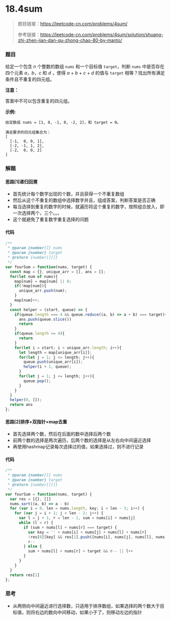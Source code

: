 # 18.4sum

> 题目链接：https://leetcode-cn.com/problems/4sum/
>
> 参考链接：https://leetcode-cn.com/problems/4sum/solution/shuang-zhi-zhen-jian-dan-qu-zhong-chao-80-by-manto/

### 题目

给定一个包含 *n* 个整数的数组 `nums` 和一个目标值 `target`，判断 `nums` 中是否存在四个元素 *a*，*b*，*c* 和 *d* ，使得 *a* + *b* + *c* + *d* 的值与 `target` 相等？找出所有满足条件且不重复的四元组。

**注意：**

答案中不可以包含重复的四元组。

**示例:**

```
给定数组 nums = [1, 0, -1, 0, -2, 2]，和 target = 0。

满足要求的四元组集合为：
[
  [-1,  0, 0, 1],
  [-2, -1, 1, 2],
  [-2,  0, 0, 2]
]
```



### 解题

#### 思路[1]递归回溯

* 首先统计每个数字出现的个数，并且获得一个不重复数组
* 然后从这个不重复的数组中选择数字并且，组成答案，判断答案是否正确
* 每当选择到重复的数字的时候，就遍历将这个重复的数字，按照组合放入，即一次选择两个，三个。。。
* 这个就避免了重复数字重复选择的问题

#### 代码

```javascript
/**
 * @param {number[]} nums
 * @param {number} target
 * @return {number[][]}
 */
var fourSum = function(nums, target) {
  const map = {}, unique_arr = [], ans = [];
  for(let num of nums){
    map[num] = map[num] || 0;
    if(!map[num]){
      unique_arr.push(num);
    }
    map[num]++;
  }
  const helper = (start, queue) => {
    if(queue.length === 4 && queue.reduce((a, b) => a + b) === target){
      ans.push(queue.slice())
      return
    }
    if(queue.length >= 4){
      return
    }
    for(let i = start; i < unique_arr.length; i++){
      let length = map[unique_arr[i]];
      for(let j = 1; j <= length; j++){
        queue.push(unique_arr[i]);
        helper(i + 1, queue);
      }
      for(let j = 1; j <= length; j++){
        queue.pop();
      }
    }
  }
  helper(0, []);
  return ans
};
```

#### 思路[2]排序+双指针+map去重

* 首先选择两个数，然后在后面的数中选择后两个数
* 前两个数的选择是两次遍历，后两个数的选择是从左右向中间逼近选择
* 再使用hashmap记录每次选择过的值，如果选择过，则不进行记录

#### 代码

```javascript
/**
 * @param {number[]} nums
 * @param {number} target
 * @return {number[][]}
 */
var fourSum = function(nums, target) {
  var res = [{}, []]
  nums.sort((a, b) => a - b)
  for (var i = 0, len = nums.length, key; i < len - 3; i++) {
    for (var j = i + 1; j < len - 2; j++) {
      var l = j + 1, r = len - 1, sum = nums[i] + nums[j]
      while (l < r) {
        if (sum + nums[l] + nums[r] === target) {
          var key = '' + nums[i] + nums[j] + nums[l] + nums[r]
          !res[0][key] && res[1].push([nums[i], nums[j], nums[l], nums[r]]) && (res[0][key] = 1)
          r--
        } else {
          sum + nums[l] + nums[r] > target && r-- || l++
        }
      }
    }
  }
  return res[1]
};
```



### 思考

* 从两侧向中间逼近进行选择数，只适用于排序数组，如果选择的两个数大于目标值，则将右边的数向中间移动，如果小于了，则移动左边的指针